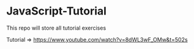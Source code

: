 # JavaScript-Tutorial
This repo will store all tutorial exercises 

Tutorial => https://www.youtube.com/watch?v=8dWL3wF_OMw&t=502s
